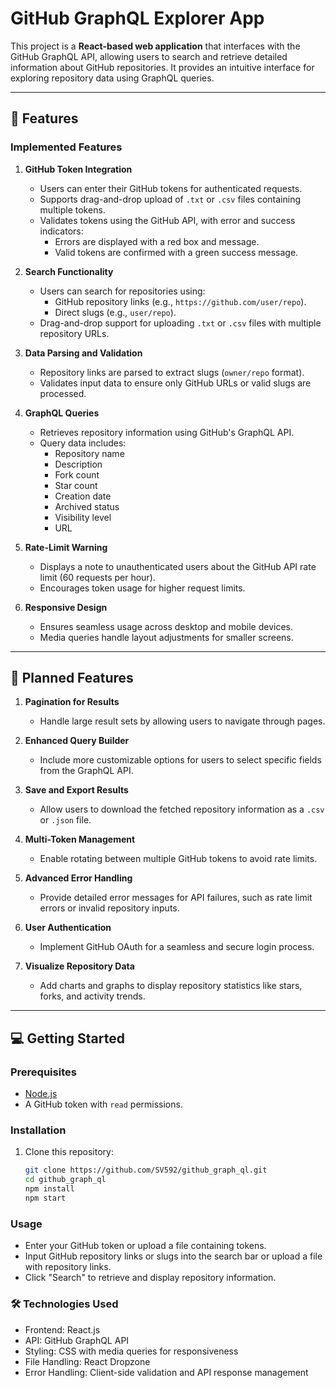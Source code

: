 # GitHub GraphQL Explorer App

This project is a **React-based web application** that interfaces with the GitHub GraphQL API, allowing users to search and retrieve detailed information about GitHub repositories. It provides an intuitive interface for exploring repository data using GraphQL queries.

---

## 🚀 Features

### **Implemented Features**
1. **GitHub Token Integration**
   - Users can enter their GitHub tokens for authenticated requests.
   - Supports drag-and-drop upload of `.txt` or `.csv` files containing multiple tokens.
   - Validates tokens using the GitHub API, with error and success indicators:
     - Errors are displayed with a red box and message.
     - Valid tokens are confirmed with a green success message.

2. **Search Functionality**
   - Users can search for repositories using:
     - GitHub repository links (e.g., `https://github.com/user/repo`).
     - Direct slugs (e.g., `user/repo`).
   - Drag-and-drop support for uploading `.txt` or `.csv` files with multiple repository URLs.

3. **Data Parsing and Validation**
   - Repository links are parsed to extract slugs (`owner/repo` format).
   - Validates input data to ensure only GitHub URLs or valid slugs are processed.

4. **GraphQL Queries**
   - Retrieves repository information using GitHub's GraphQL API.
   - Query data includes:
     - Repository name
     - Description
     - Fork count
     - Star count
     - Creation date
     - Archived status
     - Visibility level
     - URL

5. **Rate-Limit Warning**
   - Displays a note to unauthenticated users about the GitHub API rate limit (60 requests per hour).
   - Encourages token usage for higher request limits.

6. **Responsive Design**
   - Ensures seamless usage across desktop and mobile devices.
   - Media queries handle layout adjustments for smaller screens.

---

## 📌 Planned Features
1. **Pagination for Results**
   - Handle large result sets by allowing users to navigate through pages.

2. **Enhanced Query Builder**
   - Include more customizable options for users to select specific fields from the GraphQL API.

3. **Save and Export Results**
   - Allow users to download the fetched repository information as a `.csv` or `.json` file.

4. **Multi-Token Management**
   - Enable rotating between multiple GitHub tokens to avoid rate limits.

5. **Advanced Error Handling**
   - Provide detailed error messages for API failures, such as rate limit errors or invalid repository inputs.

6. **User Authentication**
   - Implement GitHub OAuth for a seamless and secure login process.

7. **Visualize Repository Data**
   - Add charts and graphs to display repository statistics like stars, forks, and activity trends.

---

## 💻 Getting Started

### **Prerequisites**
- [Node.js](https://nodejs.org/en/)
- A GitHub token with `read` permissions.

### **Installation**
1. Clone this repository:
   ```bash
   git clone https://github.com/SV592/github_graph_ql.git
   cd github_graph_ql
   npm install
   npm start

### Usage 
- Enter your GitHub token or upload a file containing tokens.
- Input GitHub repository links or slugs into the search bar or upload a file with repository links.
- Click "Search" to retrieve and display repository information.

### 🛠 Technologies Used
- Frontend: React.js
- API: GitHub GraphQL API
- Styling: CSS with media queries for responsiveness
- File Handling: React Dropzone
- Error Handling: Client-side validation and API response management

